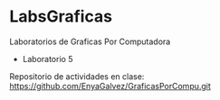# LabsGraficas
Laboratorios de Graficas Por Computadora
* Laboratorio 5


Repositorio de actividades en clase: https://github.com/EnyaGalvez/GraficasPorCompu.git
